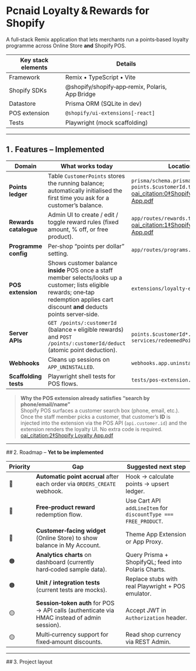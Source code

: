# Pcnaid Loyalty & Rewards for Shopify

A full‑stack Remix application that lets merchants run a points‑based loyalty
programme across Online Store **and** Shopify POS.

| Key stack elements | Details |
|--------------------|---------|
| Framework          | Remix • TypeScript • Vite |
| Shopify SDKs       | @shopify/shopify‑app‑remix, Polaris, App Bridge |
| Datastore          | Prisma ORM (SQLite in dev) |
| POS extension      | `@shopify/ui-extensions[‑react]` |
| Tests              | Playwright (mock scaffolding) |

---

## 1 . Features – **Implemented**

| Domain | What works today | Location |
|--------|------------------|----------|
| **Points ledger** | Table `CustomerPoints` stores the running balance; automatically initialised the first time you ask for a customer’s balance. | `prisma/schema.prisma`, loader `points.$customerId.tsx`  [oai_citation:0‡Shopify Loyalty App.pdf](file-service://file-7HP44smo4EqcQoCPUQiPUq) |
| **Rewards catalogue** | Admin UI to create / edit / toggle reward rules (fixed amount, % off, or free product). | `app/routes/rewards.tsx`  [oai_citation:1‡Shopify Loyalty App.pdf](file-service://file-7HP44smo4EqcQoCPUQiPUq) |
| **Programme config** | Per‑shop “points per dollar” setting. | `app/routes/programs.tsx` |
| **POS extension** | Shows customer balance **inside** POS once a staff member selects/looks up a customer; lists eligible rewards; one‑tap redemption applies cart discount **and** deducts points server‑side. | `extensions/loyalty-extension/*` |
| **Server APIs** | `GET /points/:customerId` (balance + eligible rewards) and `POST /points/:customerId/deduct` (atomic point deduction). | `points.$customerId*.tsx`, `services/redeemedPoints.server.ts` |
| **Webhooks** | Cleans up sessions on `APP_UNINSTALLED`. | `webhooks.app.uninstalled.tsx` |
| **Scaffolding tests** | Playwright shell tests for POS flows. | `tests/pos-extension.test.ts` |

> **Why the POS extension already satisfies “search by phone/email/name”**  
> Shopify POS surfaces a customer search box (phone, email, etc.). Once the
> staff member picks a customer, that customer’s **ID** is injected into the
> extension via the POS API (`api.customer.id`) and the extension renders the
> loyalty UI. No extra code is required.  [oai_citation:2‡Shopify Loyalty App.pdf](file-service://file-7HP44smo4EqcQoCPUQiPUq)

---

## 2. Roadmap – **Yet to be implemented**

| Priority | Gap | Suggested next step |
|----------|-----|---------------------|
| 🔴 | **Automatic point accrual** after each order via `ORDERS_CREATE` webhook. | Hook → calculate points → upsert ledger. |
| 🔴 | **Free‑product reward** redemption flow. | Use Cart API `addLineItem` for `discountType === FREE_PRODUCT`. |
| 🔴 | **Customer‑facing widget** (Online Store) to show balance in My Account. | Theme App Extension or App Proxy. |
| 🟠 | **Analytics charts** on dashboard (currently hard‑coded sample data). | Query Prisma + ShopifyQL; feed into Polaris Charts. |
| 🟠 | **Unit / integration tests** (current tests are mocks). | Replace stubs with real Playwright + POS emulator. |
| 🟡 | **Session‑token auth** for POS → API calls (authenticate via HMAC instead of admin session). | Accept JWT in `Authorization` header. |
| 🟡 | Multi‑currency support for fixed‑amount discounts. | Read shop currency via REST Admin. |

---

## 3. Project layout